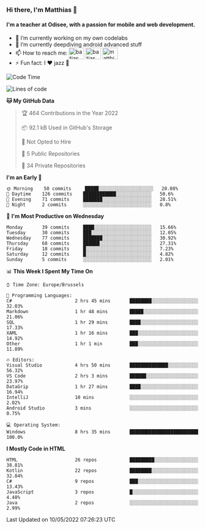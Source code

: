 ### Hi there, I'm Matthias 👋

#### I'm a teacher at Odisee, with a passion for mobile and web development.

- 🔭 I’m currently working on my own codelabs
- 🌱 I’m currently deepdiving android advanced stuff
- 📫 How to reach me: <a href="https://dev.to/batjas" target="_blank"><img align="center" src="https://raw.githubusercontent.com/rahuldkjain/github-profile-readme-generator/master/src/images/icons/Social/devto.svg" alt="batjas" height="30" width="40" /></a>
<a href="https://twitter.com/batjas" target="_blank"><img align="center" src="https://raw.githubusercontent.com/rahuldkjain/github-profile-readme-generator/master/src/images/icons/Social/twitter.svg" alt="batjas" height="30" width="40" /></a>
<a href="https://linkedin.com/in/matthiasdruwé" target="_blank"><img align="center" src="https://raw.githubusercontent.com/rahuldkjain/github-profile-readme-generator/master/src/images/icons/Social/linked-in-alt.svg" alt="matthiasdruwé" height="30" width="40" /></a>
- ⚡ Fun fact: I ❤ jazz 🎷


<!--START_SECTION:waka-->
![Code Time](http://img.shields.io/badge/Code%20Time-267%20hrs%205%20mins-blue)

![Lines of code](https://img.shields.io/badge/From%20Hello%20World%20I%27ve%20Written-218%20Thousand%20lines%20of%20code-blue)

**🐱 My GitHub Data** 

> 🏆 464 Contributions in the Year 2022
 > 
> 📦 92.1 kB Used in GitHub's Storage 
 > 
> 🚫 Not Opted to Hire
 > 
> 📜 5 Public Repositories 
 > 
> 🔑 34 Private Repositories  
 > 
**I'm an Early 🐤** 

```text
🌞 Morning    50 commits     █████░░░░░░░░░░░░░░░░░░░░   20.08% 
🌆 Daytime    126 commits    ████████████░░░░░░░░░░░░░   50.6% 
🌃 Evening    71 commits     ███████░░░░░░░░░░░░░░░░░░   28.51% 
🌙 Night      2 commits      ░░░░░░░░░░░░░░░░░░░░░░░░░   0.8%

```
📅 **I'm Most Productive on Wednesday** 

```text
Monday       39 commits     ████░░░░░░░░░░░░░░░░░░░░░   15.66% 
Tuesday      30 commits     ███░░░░░░░░░░░░░░░░░░░░░░   12.05% 
Wednesday    77 commits     ███████░░░░░░░░░░░░░░░░░░   30.92% 
Thursday     68 commits     ██████░░░░░░░░░░░░░░░░░░░   27.31% 
Friday       18 commits     █░░░░░░░░░░░░░░░░░░░░░░░░   7.23% 
Saturday     12 commits     █░░░░░░░░░░░░░░░░░░░░░░░░   4.82% 
Sunday       5 commits      ░░░░░░░░░░░░░░░░░░░░░░░░░   2.01%

```


📊 **This Week I Spent My Time On** 

```text
⌚︎ Time Zone: Europe/Brussels

💬 Programming Languages: 
C#                       2 hrs 45 mins       ████████░░░░░░░░░░░░░░░░░   32.03% 
Markdown                 1 hr 48 mins        █████░░░░░░░░░░░░░░░░░░░░   21.06% 
SQL                      1 hr 29 mins        ████░░░░░░░░░░░░░░░░░░░░░   17.33% 
XAML                     1 hr 16 mins        ███░░░░░░░░░░░░░░░░░░░░░░   14.92% 
Other                    1 hr 1 min          ███░░░░░░░░░░░░░░░░░░░░░░   11.89%

🔥 Editors: 
Visual Studio            4 hrs 50 mins       ██████████████░░░░░░░░░░░   56.32% 
VS Code                  2 hrs 3 mins        ██████░░░░░░░░░░░░░░░░░░░   23.97% 
DataGrip                 1 hr 27 mins        ████░░░░░░░░░░░░░░░░░░░░░   16.94% 
IntelliJ                 10 mins             ░░░░░░░░░░░░░░░░░░░░░░░░░   2.02% 
Android Studio           3 mins              ░░░░░░░░░░░░░░░░░░░░░░░░░   0.75%

💻 Operating System: 
Windows                  8 hrs 35 mins       █████████████████████████   100.0%

```

**I Mostly Code in HTML** 

```text
HTML                     26 repos            █████████░░░░░░░░░░░░░░░░   38.81% 
Kotlin                   22 repos            ████████░░░░░░░░░░░░░░░░░   32.84% 
C#                       9 repos             ███░░░░░░░░░░░░░░░░░░░░░░   13.43% 
JavaScript               3 repos             █░░░░░░░░░░░░░░░░░░░░░░░░   4.48% 
Java                     2 repos             ░░░░░░░░░░░░░░░░░░░░░░░░░   2.99%

```



 Last Updated on 10/05/2022 07:26:23 UTC
<!--END_SECTION:waka-->
